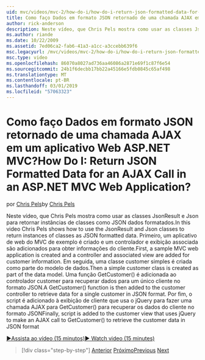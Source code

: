```yaml
---
uid: mvc/videos/mvc-2/how-do-i/how-do-i-return-json-formatted-data-for-an-ajax-call-in-an-aspnet-mvc-web-application
title: Como faço Dados em formato JSON retornado de uma chamada AJAX em um aplicativo Web ASP.NET MVC? | Microsoft Docs
author: rick-anderson
description: Neste vídeo, que Chris Pels mostra como usar as classes JsonResult e Json para retornar instâncias de classes como JSON dados formatados. Primeiro, um exemplo de MVC web apl....
ms.author: riande
ms.date: 10/22/2009
ms.assetid: 7ed06ca2-fab6-41a3-a1cc-a3ccebb639f6
msc.legacyurl: /mvc/videos/mvc-2/how-do-i/how-do-i-return-json-formatted-data-for-an-ajax-call-in-an-aspnet-mvc-web-application
msc.type: video
ms.openlocfilehash: 86070a8027ad736aa46086a2871e69f1c87f6e54
ms.sourcegitcommit: 24b1f6decbb17bb22a45166e5fdb0845c65af498
ms.translationtype: MT
ms.contentlocale: pt-BR
ms.lasthandoff: 03/01/2019
ms.locfileid: "57063323"
---
```

<a name="how-do-i-return-json-formatted-data-for-an-ajax-call-in-an-aspnet-mvc-web-application"></a><span data-ttu-id="98ee1-105">Como faço Dados em formato JSON retornado de uma chamada AJAX em um aplicativo Web ASP.NET MVC?</span><span class="sxs-lookup"><span data-stu-id="98ee1-105">How Do I: Return JSON Formatted Data for an AJAX Call in an ASP.NET MVC Web Application?</span></span>
====================
<span data-ttu-id="98ee1-106">por [Chris Pels](https://twitter.com/chrispels)</span><span class="sxs-lookup"><span data-stu-id="98ee1-106">by [Chris Pels](https://twitter.com/chrispels)</span></span>

<span data-ttu-id="98ee1-107">Neste vídeo, que Chris Pels mostra como usar as classes JsonResult e Json para retornar instâncias de classes como JSON dados formatados.</span><span class="sxs-lookup"><span data-stu-id="98ee1-107">In this video Chris Pels shows how to use the JsonResult and Json classes to return instances of classes as JSON formatted data.</span></span> <span data-ttu-id="98ee1-108">Primeiro, um aplicativo de web do MVC de exemplo é criado e um controlador e exibição associada são adicionados para obter informações do cliente.</span><span class="sxs-lookup"><span data-stu-id="98ee1-108">First, a sample MVC web application is created and a controller and associated view are added for customer information.</span></span> <span data-ttu-id="98ee1-109">Em seguida, uma classe customer simples é criada como parte do modelo de dados.</span><span class="sxs-lookup"><span data-stu-id="98ee1-109">Then a simple customer class is created as part of the data model.</span></span> <span data-ttu-id="98ee1-110">Uma função GetCustomer() é adicionada ao controlador customer para recuperar dados para um único cliente no formato JSON.</span><span class="sxs-lookup"><span data-stu-id="98ee1-110">A GetCustomer() function is then added to the customer controller to retrieve data for a single customer in JSON format.</span></span> <span data-ttu-id="98ee1-111">Por fim, o script é adicionado à exibição de cliente que usa o jQuery para fazer uma chamada AJAX para GetCustomer() para recuperar os dados do cliente no formato JSON</span><span class="sxs-lookup"><span data-stu-id="98ee1-111">Finally, script is added to the customer view that uses jQuery to make an AJAX call to GetCustomer() to retrieve the customer data in JSON format</span></span>

[<span data-ttu-id="98ee1-112">&#9654;Assista ao vídeo (15 minutos)</span><span class="sxs-lookup"><span data-stu-id="98ee1-112">&#9654; Watch video (15 minutes)</span></span>](https://channel9.msdn.com/Blogs/ASP-NET-Site-Videos/how-do-i-return-json-formatted-data-for-an-ajax-call-in-an-aspnet-mvc-web-application)

> [!div class="step-by-step"]
> <span data-ttu-id="98ee1-113">[Anterior](aspnet-mvc-how-10-minute-technical-video-for-developers.md)
> [Próximo](how-do-i-work-with-data-in-aspnet-mvc-partial-views.md)</span><span class="sxs-lookup"><span data-stu-id="98ee1-113">[Previous](aspnet-mvc-how-10-minute-technical-video-for-developers.md)
[Next](how-do-i-work-with-data-in-aspnet-mvc-partial-views.md)</span></span>
